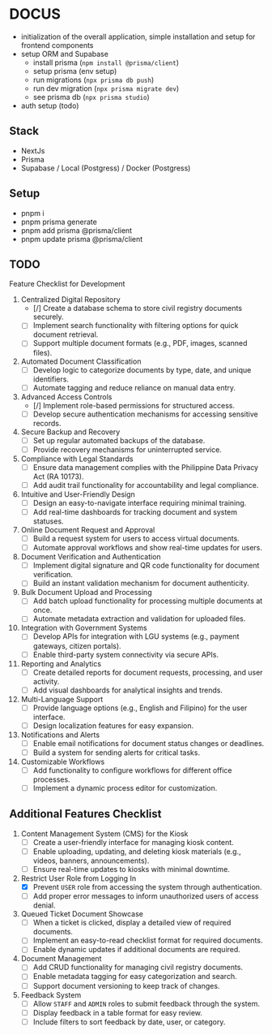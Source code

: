 # DOCUS

- initialization of the overall application, simple installation and setup for frontend components
- setup ORM and Supabase
  - install prisma (`npm install @prisma/client`)
  - setup prisma (env setup)
  - run migrations (`npx prisma db push`)
  - run dev migration (`npx prisma migrate dev`)
  - see prisma db (`npx prisma studio`)
- auth setup (todo)

## Stack

- NextJs
- Prisma
- Supabase / Local (Postgress) / Docker (Postgress)

## Setup

- pnpm i
- pnpm prisma generate
- pnpm add prisma @prisma/client
- pnpm update prisma @prisma/client

## TODO

Feature Checklist for Development

1. Centralized Digital Repository
   - [/] Create a database schema to store civil registry documents securely.
   - [ ] Implement search functionality with filtering options for quick document retrieval.
   - [ ] Support multiple document formats (e.g., PDF, images, scanned files).

2. Automated Document Classification
   - [ ] Develop logic to categorize documents by type, date, and unique identifiers.
   - [ ] Automate tagging and reduce reliance on manual data entry.

3. Advanced Access Controls
   - [/] Implement role-based permissions for structured access.
   - [ ] Develop secure authentication mechanisms for accessing sensitive records.

4. Secure Backup and Recovery
   - [ ] Set up regular automated backups of the database.
   - [ ] Provide recovery mechanisms for uninterrupted service.

5. Compliance with Legal Standards
   - [ ] Ensure data management complies with the Philippine Data Privacy Act (RA 10173).
   - [ ] Add audit trail functionality for accountability and legal compliance.

6. Intuitive and User-Friendly Design
   - [ ] Design an easy-to-navigate interface requiring minimal training.
   - [ ] Add real-time dashboards for tracking document and system statuses.

7. Online Document Request and Approval
   - [ ] Build a request system for users to access virtual documents.
   - [ ] Automate approval workflows and show real-time updates for users.

8. Document Verification and Authentication
   - [ ] Implement digital signature and QR code functionality for document verification.
   - [ ] Build an instant validation mechanism for document authenticity.

9. Bulk Document Upload and Processing
   - [ ] Add batch upload functionality for processing multiple documents at once.
   - [ ] Automate metadata extraction and validation for uploaded files.

10. Integration with Government Systems
    - [ ] Develop APIs for integration with LGU systems (e.g., payment gateways, citizen portals).
    - [ ] Enable third-party system connectivity via secure APIs.

11. Reporting and Analytics
    - [ ] Create detailed reports for document requests, processing, and user activity.
    - [ ] Add visual dashboards for analytical insights and trends.

12. Multi-Language Support
    - [ ] Provide language options (e.g., English and Filipino) for the user interface.
    - [ ] Design localization features for easy expansion.

13. Notifications and Alerts
    - [ ] Enable email notifications for document status changes or deadlines.
    - [ ] Build a system for sending alerts for critical tasks.

14. Customizable Workflows
    - [ ] Add functionality to configure workflows for different office processes.
    - [ ] Implement a dynamic process editor for customization.

## Additional Features Checklist

1. Content Management System (CMS) for the Kiosk
   - [ ] Create a user-friendly interface for managing kiosk content.
   - [ ] Enable uploading, updating, and deleting kiosk materials (e.g., videos, banners, announcements).
   - [ ] Ensure real-time updates to kiosks with minimal downtime.

2. Restrict User Role from Logging In
   - [x] Prevent `USER` role from accessing the system through authentication.
   - [ ] Add proper error messages to inform unauthorized users of access denial.

3. Queued Ticket Document Showcase
   - [ ] When a ticket is clicked, display a detailed view of required documents.
   - [ ] Implement an easy-to-read checklist format for required documents.
   - [ ] Enable dynamic updates if additional documents are required.

4. Document Management
   - [ ] Add CRUD functionality for managing civil registry documents.
   - [ ] Enable metadata tagging for easy categorization and search.
   - [ ] Support document versioning to keep track of changes.

5. Feedback System
   - [ ] Allow `STAFF` and `ADMIN` roles to submit feedback through the system.
   - [ ] Display feedback in a table format for easy review.
   - [ ] Include filters to sort feedback by date, user, or category.
